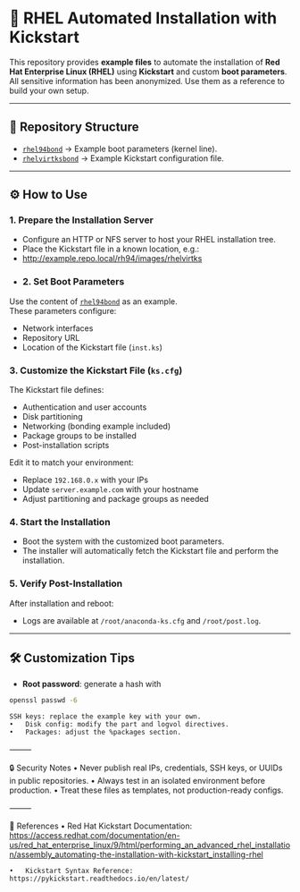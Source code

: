# 🚀 RHEL Automated Installation with Kickstart

This repository provides **example files** to automate the installation of **Red Hat Enterprise Linux (RHEL)** using **Kickstart** and custom **boot parameters**.  
All sensitive information has been anonymized. Use them as a reference to build your own setup.

---

## 📂 Repository Structure

- [`rhel94bond`](prm/rhel94bond.prm) → Example boot parameters (kernel line).  
- [`rhelvirtksbond`](kickstart/rhelvirtksbond) → Example Kickstart configuration file.

---

## ⚙️ How to Use

### 1. Prepare the Installation Server
- Configure an HTTP or NFS server to host your RHEL installation tree.  
- Place the Kickstart file in a known location, e.g.:
- http://example.repo.local/rh94/images/rhelvirtks
- ### 2. Set Boot Parameters
Use the content of [`rhel94bond`](prm/rhel94bond.prm) as an example.  
These parameters configure:
- Network interfaces
- Repository URL
- Location of the Kickstart file (`inst.ks`)

### 3. Customize the Kickstart File (`ks.cfg`)
The Kickstart file defines:
- Authentication and user accounts
- Disk partitioning
- Networking (bonding example included)
- Package groups to be installed
- Post-installation scripts

Edit it to match your environment:
- Replace `192.168.0.x` with your IPs
- Update `server.example.com` with your hostname
- Adjust partitioning and package groups as needed

### 4. Start the Installation
- Boot the system with the customized boot parameters.  
- The installer will automatically fetch the Kickstart file and perform the installation.  

### 5. Verify Post-Installation
After installation and reboot:
- Logs are available at `/root/anaconda-ks.cfg` and `/root/post.log`.

---

## 🛠️ Customization Tips
- **Root password**: generate a hash with  
```bash
openssl passwd -6
```
	SSH keys: replace the example key with your own.
	•	Disk config: modify the part and logvol directives.
	•	Packages: adjust the %packages section.

⸻

🔒 Security Notes
	•	Never publish real IPs, credentials, SSH keys, or UUIDs in public repositories.
	•	Always test in an isolated environment before production.
	•	Treat these files as templates, not production-ready configs.

⸻

📖 References
	•	Red Hat Kickstart Documentation: https://access.redhat.com/documentation/en-us/red_hat_enterprise_linux/9/html/performing_an_advanced_rhel_installation/assembly_automating-the-installation-with-kickstart_installing-rhel
  
	•	Kickstart Syntax Reference: https://pykickstart.readthedocs.io/en/latest/
